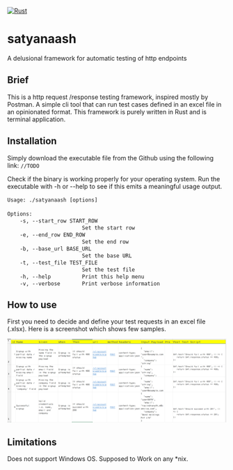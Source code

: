 
[![Rust](https://github.com/rv-nath/satyanaash/actions/workflows/rust.yml/badge.svg)](https://github.com/rv-nath/satyanaash/actions/workflows/rust.yml)

# satyanaash
A delusional framework for automatic testing of http endpoints

## Brief
This is a http request /response testing framework, inspired mostly by Postman.  A simple cli tool that can run test cases defined in an excel file in an opinionated format.  This framework is purely written in Rust and is terminal application.


## Installation
Simply download the executable file from the Github using the following link:  `//TODO`

Check if the binary is working properly for your operating system.  Run the executable with -h or --help to see if this emits a meaningful usage output.

```shell
Usage: ./satyanaash [options]

Options:
    -s, --start_row START_ROW
                        Set the start row
    -e, --end_row END_ROW
                        Set the end row
    -b, --base_url BASE_URL
                        Set the base URL
    -t, --test_file TEST_FILE
                        Set the test file
    -h, --help          Print this help menu
    -v, --verbose       Print verbose information
```

## How to use
First you need to decide and define your test requests in an excel file (.xlsx).  Here is a screenshot which shows few samples.


![alt text](assets/excel-sample.png)


## Limitations
Does not support Windows OS.  Supposed to Work on any *nix.


<br>

